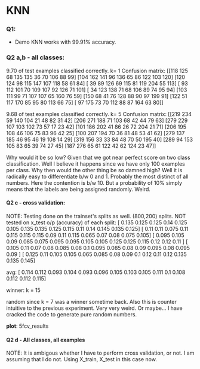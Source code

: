 # KNN

### Q1:

- Demo KNN works with 99.91% accuracy.

### Q2 a,b - all classes:

9.70 of test examples classified correctly. k= 1
Confusion matrix:
[[118 125  68 135 135  36  70 106  88  99]
 [104 162 141  96 136  65  86 122 103 120]
 [120 124  98 115 147 107 118  58  61  84]
 [ 39  89 126  69 115  81 119 204  55 113]
 [ 93 112 101  70 109 107  92 126  71 101]
 [ 34 123 138  71  68 106  89  74  95  94]
 [103 111  99  71 107 107  65 160  76  59]
 [150  68  41  76 128  88  90  97 199  91]
 [122  51 117 170  85  95  80 113  66  75]
 [ 97 175  73  70 112  88  87 164  63  80]]

9.68 of test examples classified correctly. k= 5
Confusion matrix:
[[219 234  59 140 104  21  48  82  31  42]
 [206 271 188  71 103  68  42  44  79  63]
 [279 229 107 103 102  73  57  17  23  42]
 [101 186 202  41  86  26  72 204  21  71]
 [206 195 108  46 106  75  83  96  42  25]
 [100 207 194  70  36  81  48  53  41  62]
 [279 137 185  46  95  46  19 108  14  29]
 [319 156  33  33  84  48  70  50 195  40]
 [289  94 153 105  83  65  39  74  27  45]
 [187 276  65  61 122  42  62 124  23  47]]

Why would it be so low? Given that we got near perfect score on two class classification. Well I believe it happens since we have only 100 examples per class.
Why then would the other thing be so damned high? Well it is radically easy to differentiate b/w 0 and 1. Probably the most distinct of all numbers. Here the contention is b/w 10.
But a probability of 10% simply means that the labels are being assigned randomly. Weird.


#### Q2 c - cross validation:
NOTE: Testing done on the trainset's splits as well. (800,200) splits. NOT tested on x_test
o/p (accuracy) of each split:
[ 0.135  0.125  0.125  0.14   0.125  0.105  0.135  0.135  0.125  0.115  0.11   0.14   0.145  0.135  0.125]
[ 0.11   0.11   0.075  0.11   0.115  0.115  0.115  0.09   0.11   0.115  0.065  0.07   0.08   0.075  0.105]
[ 0.095  0.105  0.09   0.085  0.075  0.095  0.095  0.105  0.105  0.125  0.125  0.115  0.12   0.12   0.11 ]
[ 0.105  0.11   0.07   0.08   0.085  0.08   0.1    0.095  0.085  0.08   0.09   0.095  0.08   0.095  0.09 ]
[ 0.125  0.11   0.105  0.105  0.065  0.085  0.08   0.09   0.1    0.12   0.11   0.12   0.135  0.135  0.145]

avg:
[ 0.114  0.112  0.093  0.104  0.093  0.096  0.105  0.103  0.105  0.111  0.1    0.108  0.112  0.112  0.115]

winner: k = 15

random since k = 7 was a winner sometime back. Also this is counter intuitive to the previous experiment. Very very weird.
Or maybe... I have cracked the code to generate pure random numbers.

**plot**: 5fcv_results


#### Q2 d - All classes, all examples
NOTE: It is ambigous whether I have to perform cross validation, or not. I am assuming that I do not. 
Using X_train, X_test in this case now. 